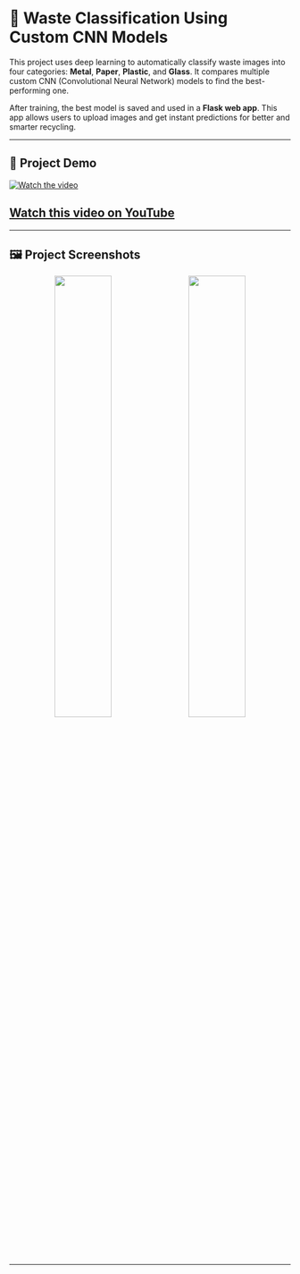 # 🧠 Waste Classification Using Custom CNN Models

This project uses deep learning to automatically classify waste images into four categories: **Metal**, **Paper**, **Plastic**, and **Glass**. It compares multiple custom CNN (Convolutional Neural Network) models to find the best-performing one.

After training, the best model is saved and used in a **Flask web app**. This app allows users to upload images and get instant predictions for better and smarter recycling.

---

## 🎥 Project Demo

[![Watch the video](https://img.youtube.com/vi/OhcWuUA0-eI/maxresdefault.jpg)](https://youtu.be/OhcWuUA0-eI)

## [Watch this video on YouTube](https://youtu.be/OhcWuUA0-eI)

---

## 🖼️ Project Screenshots

<p align="center">
  <img src="screenshots/interface.png" width="45%" style="margin-right: 10px;"/>
  <img src="screenshots/prediction.png" width="45%"/>
</p>

---
